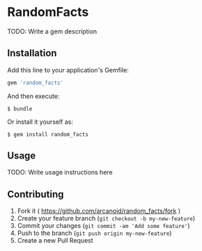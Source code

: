 # RandomFacts

TODO: Write a gem description

## Installation

Add this line to your application's Gemfile:

```ruby
gem 'random_facts'
```

And then execute:

    $ bundle

Or install it yourself as:

    $ gem install random_facts

## Usage

TODO: Write usage instructions here

## Contributing

1. Fork it ( https://github.com/arcanoid/random_facts/fork )
2. Create your feature branch (`git checkout -b my-new-feature`)
3. Commit your changes (`git commit -am 'Add some feature'`)
4. Push to the branch (`git push origin my-new-feature`)
5. Create a new Pull Request
